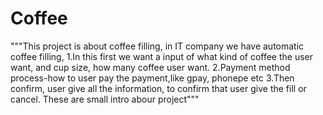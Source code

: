 # Coffee
"""This project is about coffee filling, in IT company we have automatic coffee filling, 
      1.In this first we want a input of what kind of coffee the user want, and cup size, how many coffee user want. 
      2.Payment method process-how to user pay the payment,like gpay, phonepe etc
      3.Then confirm, user give all the information, to confirm that user give the fill or cancel.
 These are small intro abour project"""
      



